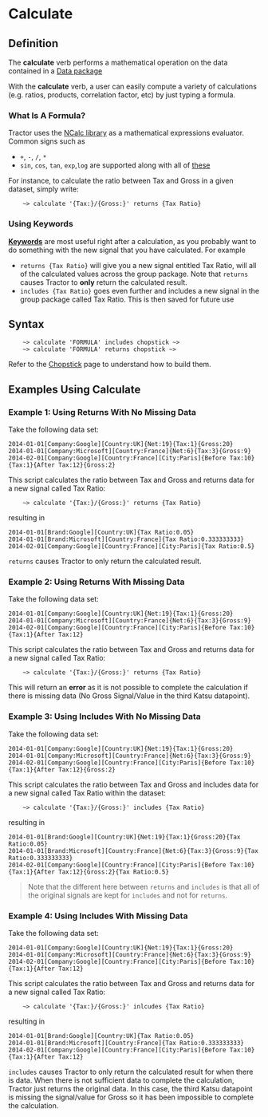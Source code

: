 # Calculate

## Definition

The  **calculate** verb performs a mathematical operation on the data contained in a [Data package](../datapackages.md) 

With the **calculate** verb,  a user can easily compute a variety of calculations (e.g. ratios, products, correlation factor, etc) by just typing a formula. 

### What Is A Formula?

Tractor uses the [NCalc library](https://ncalc.codeplex.com/) as a mathematical expressions evaluator. Common signs such as
- `+`, `-`, `/`, `*`
- `sin`, `cos`, `tan`, `exp`,`log`
are supported along with all of [these](https://ncalc.codeplex.com/wikipage?title=functions&referringTitle=Home)

For instance, to calculate the ratio between Tax and Gross in a given dataset, simply write:

```language-tractor
	~> calculate '{Tax:}/{Gross:}' returns {Tax Ratio}
```

### Using Keywords

[**Keywords**](readme.md#keywords) are most useful right after a calculation, as you probably want to do something with the new signal that you have calculated. For example 

- `returns {Tax Ratio}` will give you a new signal entitled Tax Ratio, will all of the calculated values across the group package. Note that `returns` causes Tractor to **only** return the calculated result.
- `includes {Tax Ratio}` goes even further and includes a new signal in the group package called Tax Ratio. This is then saved for future use


## Syntax
```language-tractor
	~> calculate 'FORMULA' includes chopstick ~>
	~> calculate 'FORMULA' returns chopstick ~>
```
Refer to the [Chopstick](../chopsticks.md) page to understand how to build them.

## Examples Using Calculate

### Example 1: Using Returns With No Missing Data

Take the following data set:

```language-katsu
2014-01-01[Company:Google][Country:UK]{Net:19}{Tax:1}{Gross:20}
2014-01-01[Company:Microsoft][Country:France]{Net:6}{Tax:3}{Gross:9}
2014-02-01[Company:Google][Country:France][City:Paris]{Before Tax:10}{Tax:1}{After Tax:12}{Gross:2}
```

This script calculates the ratio between Tax and Gross and returns data for a new signal called Tax Ratio:
```language-tractor
	~> calculate '{Tax:}/{Gross:}' returns {Tax Ratio}
```

resulting in

```language-katsu
2014-01-01[Brand:Google][Country:UK]{Tax Ratio:0.05}
2014-01-01[Brand:Microsoft][Country:France]{Tax Ratio:0.333333333}
2014-02-01[Company:Google][Country:France][City:Paris]{Tax Ratio:0.5}
```

`returns` causes Tractor to only return the calculated result.

### Example 2: Using Returns With Missing Data

Take the following data set:

```language-katsu
2014-01-01[Company:Google][Country:UK]{Net:19}{Tax:1}{Gross:20}
2014-01-01[Company:Microsoft][Country:France]{Net:6}{Tax:3}{Gross:9}
2014-02-01[Company:Google][Country:France][City:Paris]{Before Tax:10}{Tax:1}{After Tax:12}
```

This script calculates the ratio between Tax and Gross and returns data for a new signal called Tax Ratio:

```language-tractor
	~> calculate '{Tax:}/{Gross:}' returns {Tax Ratio}
```

This will return an **error** as it is not possible to complete the calculation if there is missing data (No Gross Signal/Value in the third Katsu datapoint).

### Example 3: Using Includes With No Missing Data

Take the following data set:

```language-katsu
2014-01-01[Company:Google][Country:UK]{Net:19}{Tax:1}{Gross:20}
2014-01-01[Company:Microsoft][Country:France]{Net:6}{Tax:3}{Gross:9}
2014-02-01[Company:Google][Country:France][City:Paris]{Before Tax:10}{Tax:1}{After Tax:12}{Gross:2}
```

This script calculates the ratio between Tax and Gross and includes data for a new signal called Tax Ratio within the dataset:

```language-tractor
	~> calculate '{Tax:}/{Gross:}' includes {Tax Ratio}
```

resulting in

```language-katsu
2014-01-01[Brand:Google][Country:UK]{Net:19}{Tax:1}{Gross:20}{Tax Ratio:0.05}
2014-01-01[Brand:Microsoft][Country:France]{Net:6}{Tax:3}{Gross:9}{Tax Ratio:0.333333333}
2014-02-01[Company:Google][Country:France][City:Paris]{Before Tax:10}{Tax:1}{After Tax:12}{Gross:2}{Tax Ratio:0.5}
```

>Note that the different here between `returns` and `includes` is that all of the original signals are kept for `includes` and not for `returns`.

### Example 4: Using Includes With Missing Data

Take the following data set:

```language-katsu
2014-01-01[Company:Google][Country:UK]{Net:19}{Tax:1}{Gross:20}
2014-01-01[Company:Microsoft][Country:France]{Net:6}{Tax:3}{Gross:9}
2014-02-01[Company:Google][Country:France][City:Paris]{Before Tax:10}{Tax:1}{After Tax:12}
```

This script calculates the ratio between Tax and Gross and returns data for a new signal called Tax Ratio:

```language-tractor
	~> calculate '{Tax:}/{Gross:}' inlcudes {Tax Ratio}
```

resulting in

```language-katsu
2014-01-01[Brand:Google][Country:UK]{Tax Ratio:0.05}
2014-01-01[Brand:Microsoft][Country:France]{Tax Ratio:0.333333333}
2014-02-01[Company:Google][Country:France][City:Paris]{Before Tax:10}{Tax:1}{After Tax:12}
```

`includes` causes Tractor to only return the calculated result for when there is data. When there is not sufficient data to complete the calculation, Tractor just returns the original data. In this case, the third Katsu datapoint is missing the signal/value for Gross so it has been impossible to complete the calculation.
